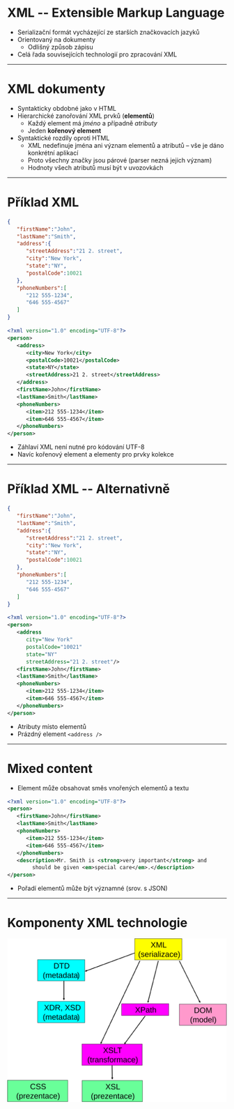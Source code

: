 # XML -- Extensible Markup Language

- Serializační formát vycházející ze starších značkovacích jazyků
- Orientovaný na dokumenty
   - Odlišný způsob zápisu
- Celá řada souvisejících technologií pro zpracování XML

---

# XML dokumenty
- Syntakticky obdobné jako v HTML
- Hierarchické zanořování XML prvků (**elementů**)
	- Každý element má _jméno_ a případně _atributy_
	- Jeden **kořenový element**
- Syntaktické rozdíly oproti HTML
	- XML nedefinuje jména ani význam elementů a atributů – vše je dáno konkrétní aplikací
	- Proto všechny značky jsou párové (parser nezná jejich význam)
	- Hodnoty všech atributů musí být v uvozovkách

---

# Příklad XML

```json
{
   "firstName":"John",
   "lastName":"Smith",
   "address":{
      "streetAddress":"21 2. street",
      "city":"New York",
      "state":"NY",
      "postalCode":10021
   },
   "phoneNumbers":[
      "212 555-1234",
      "646 555-4567"
   ]
}
```
<!-- .element: class="col"  -->

```xml
<?xml version="1.0" encoding="UTF-8"?>
<person>
   <address>
      <city>New York</city>
      <postalCode>10021</postalCode>
      <state>NY</state>
      <streetAddress>21 2. street</streetAddress>
   </address>
   <firstName>John</firstName>
   <lastName>Smith</lastName>
   <phoneNumbers>
      <item>212 555-1234</item>
      <item>646 555-4567</item>
   </phoneNumbers>
</person>
```
<!-- .element: class="col"  -->


- Záhlaví XML není nutné pro kódování UTF-8
- Navíc kořenový element a elementy pro prvky kolekce

---

# Příklad XML -- Alternativně

```json
{
   "firstName":"John",
   "lastName":"Smith",
   "address":{
      "streetAddress":"21 2. street",
      "city":"New York",
      "state":"NY",
      "postalCode":10021
   },
   "phoneNumbers":[
      "212 555-1234",
      "646 555-4567"
   ]
}
```
<!-- .element: class="col"  -->

```xml
<?xml version="1.0" encoding="UTF-8"?>
<person>
   <address
      city="New York"
      postalCode="10021"
      state="NY"
      streetAddress="21 2. street"/>
   <firstName>John</firstName>
   <lastName>Smith</lastName>
   <phoneNumbers>
      <item>212 555-1234</item>
      <item>646 555-4567</item>
   </phoneNumbers>
</person>
```
<!-- .element: class="col"  -->

- Atributy místo elementů
- Prázdný element `<address />`

---

# Mixed content

- Element může obsahovat směs vnořených elementů a textu

```xml [9-10]
<?xml version="1.0" encoding="UTF-8"?>
<person>
   <firstName>John</firstName>
   <lastName>Smith</lastName>
   <phoneNumbers>
      <item>212 555-1234</item>
      <item>646 555-4567</item>
   </phoneNumbers>
   <description>Mr. Smith is <strong>very important</strong> and
		should be given <em>special care</em>.</description>
</person>
```

- Pořadí elementů může být významné (srov. s JSON)


---

# Komponenty XML technologie

<!-- .slide: class="normal centered" -->

![XML technologie](assets/technologie.svg)

